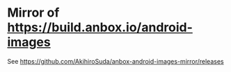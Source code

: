 # Mirror of https://build.anbox.io/android-images

See https://github.com/AkihiroSuda/anbox-android-images-mirror/releases

